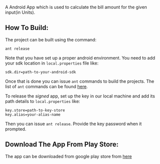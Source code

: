 A Android App which is used to calculate the bill amount for the given input(in Units).

How To Build:
-----------------
The project can be built using the command:

    ant release

Note that you have set up a proper android environment. You need to add your sdk location in 
`local.properties` file like:

    sdk.dir=path-to-your-android-sdk

Once that is done you can issue `ant` commands to build the projects. The list of `ant` commands 
can be found [here][1].

[1]: http://developer.android.com/tools/building/building-cmdline.html#AntReference

To release the *signed* app, set up the key in our local machine and add its path details to
`local.properties` like:

    key.store=path-to-key-store
    key.alias=your-alias-name

Then you can issue `ant release`. Provide the key password when it prompted.


Download The App From Play Store:
----------------------------------

The app can be downloaded from google play store from [here][2]

[2]: https://play.google.com/store/apps/details?id=in.tneb.calculator#?t=W251bGwsMSwxLDIxMiwiaW4udG5lYi5jYWxjdWxhdG9yIl0.

        